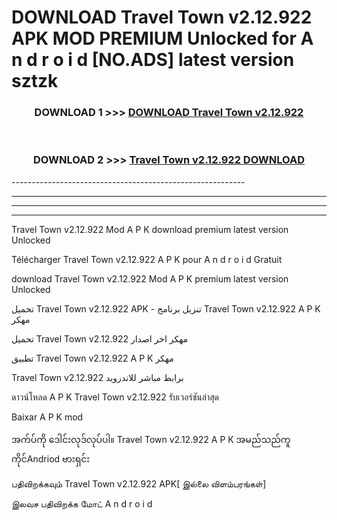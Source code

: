 # DOWNLOAD Travel Town v2.12.922 APK MOD PREMIUM Unlocked for A n d r o i d [NO.ADS] latest version sztzk 



<div align="center">

<h3>DOWNLOAD 1 >>> <a href="https://getmod2.web.app/?judul=Travel Town v2.12.922">DOWNLOAD Travel Town v2.12.922</a></h3><br>

<h3>DOWNLOAD 2 >>> <a href="https://getmod2.web.app/?judul=Travel Town v2.12.922">Travel Town v2.12.922 DOWNLOAD </a></h3>

</div>
----------------------------------------------------------

----------------------------------------------------------

----------------------------------------------------------

----------------------------------------------------------

Travel Town v2.12.922 Mod A P K download premium latest version Unlocked

Télécharger Travel Town v2.12.922 A P K pour A n d r o i d Gratuit

download Travel Town v2.12.922 Mod A P K premium latest version Unlocked

تحميل Travel Town v2.12.922 APK - تنزيل برنامج Travel Town v2.12.922 A P K مهكر

تحميل Travel Town v2.12.922 مهكر اخر اصدار

تطبيق Travel Town v2.12.922 A P K مهكر

Travel Town v2.12.922 برابط مباشر للاندرويد

ดาวน์โหลด A P K Travel Town v2.12.922 รับเวอร์ชันล่าสุด

Baixar A P K mod

အက်ပ်ကို ဒေါင်းလုဒ်လုပ်ပါ။ Travel Town v2.12.922 A P K အမည်သည်ကူကိုင်Andriod ဗားရှင်း

பதிவிறக்கவும் Travel Town v2.12.922 APK[ இல்லை விளம்பரங்கள்] 
 
இலவச பதிவிறக்க மோட் A n d r o i d



